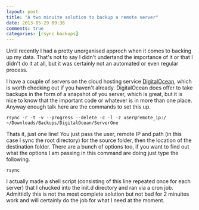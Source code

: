 ```yaml
---
layout: post
title: "A two minuite solution to backup a remote server"
date: 2013-05-29 09:36
comments: true
categories: [rsync backups]
---
```


Until recently I had a pretty unorganised approch when it comes to backing up my data. That's not to say I didn't undertand the importance of it or that I didn't do it at all, but it was certainly not an automated or even regular process.

I have a couple of servers on the cloud hosting service [DigitalOcean](https://www.digitalocean.com/), which is worth checking out if you haven't already. DigitalOcean does offer to take backups in the form of a snapshot of you server, which is great, but it is nice to know that the important code or whatever is in more than one place. Anyway enough talk here are the commands to set this up.

```
rsync -r -t -v --progress --delete -c -l -z user@remote_ip:/ ~/Downloads/Backups/DigitalOcean/ServerOne
```

Thats it, just one line! You just pass the user, remote IP and path (in this case I sync the root directory) for the source folder, then the location of the destination folder. There are a bunch of options too, if you want to find out what the options I am passing in this command are doing just type the following.

```
rsync
```

I actually made a shell script (consisting of this line repeated once for each server) that I chucked into the init.d directory and ran via a cron job. Admittidly this is not the most complete solution but not bad for 2 minuites work and will certainly do the job for what I need at the moment.